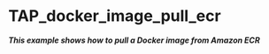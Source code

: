 # TAP_docker_image_pull_ecr

***This example shows how to pull a Docker image from Amazon ECR***





